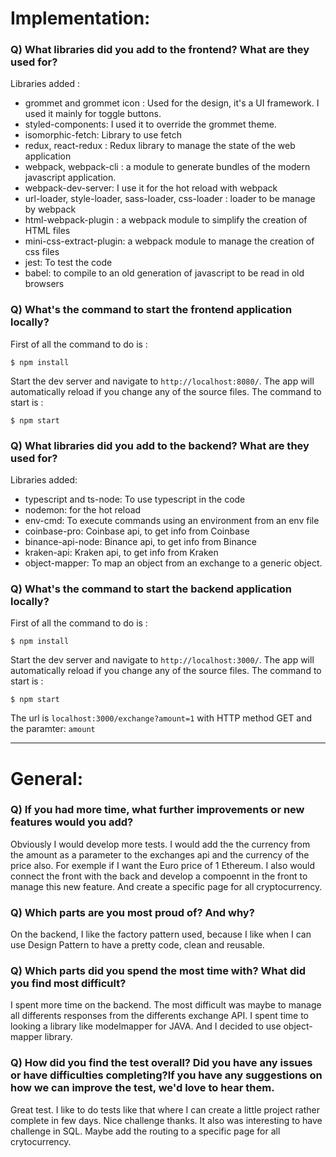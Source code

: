 # Implementation:

### Q) What libraries did you add to the frontend? What are they used for?

Libraries added :

- grommet and grommet icon : Used for the design, it's a UI framework. I used it mainly for toggle buttons.
- styled-components: I used it to override the grommet theme.
- isomorphic-fetch: Library to use fetch
- redux, react-redux : Redux library to manage the state of the web application
- webpack, webpack-cli : a module to generate bundles of the modern javascript application.
- webpack-dev-server: I use it for the hot reload with webpack
- url-loader, style-loader, sass-loader, css-loader : loader to be manage by webpack
- html-webpack-plugin : a webpack module to simplify the creation of HTML files
- mini-css-extract-plugin: a webpack module to manage the creation of css files
- jest: To test the code
- babel: to compile to an old generation of javascript to be read in old browsers

### Q) What's the command to start the frontend application locally?

First of all the command to do is :

    $ npm install

Start the dev server and navigate to `http://localhost:8080/`. The app will automatically reload if you change any of the source files. The command to start is :

    $ npm start

### Q) What libraries did you add to the backend? What are they used for?

Libraries added:

- typescript and ts-node: To use typescript in the code
- nodemon: for the hot reload
- env-cmd: To execute commands using an environment from an env file
- coinbase-pro: Coinbase api, to get info from Coinbase
- binance-api-node: Binance api, to get info from Binance
- kraken-api: Kraken api, to get info from Kraken
- object-mapper: To map an object from an exchange to a generic object.

### Q) What's the command to start the backend application locally?

First of all the command to do is :

    $ npm install

Start the dev server and navigate to `http://localhost:3000/`. The app will automatically reload if you change any of the source files. The command to start is :

    $ npm start

The url is `localhost:3000/exchange?amount=1` with HTTP method GET and the paramter: `amount`

---

# General:

### Q) If you had more time, what further improvements or new features would you add?

Obviously I would develop more tests.
I would add the the currency from the amount as a parameter to the exchanges api and the currency of the price also. For exemple if I want the Euro price of 1 Ethereum.
I also would connect the front with the back and develop a compoennt in the front to manage this new feature.
And create a specific page for all cryptocurrency.

### Q) Which parts are you most proud of? And why?

On the backend, I like the factory pattern used, because I like when I can use Design Pattern to have a pretty code, clean and reusable.

### Q) Which parts did you spend the most time with? What did you find most difficult?

I spent more time on the backend. The most difficult was maybe to manage all differents responses from the differents exchange API. I spent time to looking a library like modelmapper for JAVA. And I decided to use object-mapper library.

### Q) How did you find the test overall? Did you have any issues or have difficulties completing?If you have any suggestions on how we can improve the test, we'd love to hear them.

Great test. I like to do tests like that where I can create a little project rather complete in few days. Nice challenge thanks. It also was interesting to have challenge in SQL.
Maybe add the routing to a specific page for all crytocurrency.
